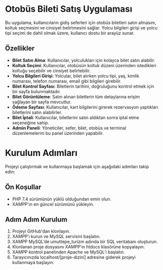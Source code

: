 # Otobüs Bileti Satış Uygulaması

Bu uygulama, kullanıcıların gidiş seferleri için otobüs biletleri satın almasını, koltuk seçmesini ve cinsiyet belirtmesini sağlar. Yolcu bilgileri girişi ve yolcu tipi seçimi de dahil olmak üzere, kullanıcı dostu bir arayüz sunar.

## Özellikler

- **Bilet Satın Alma**: Kullanıcılar, yolculukları için kolayca bilet satın alabilir.
- **Koltuk Seçimi**: Kullanıcılar, otobüsün koltuk düzeni üzerinden istedikleri koltuğu seçebilir ve cinsiyet belirtebilir.
- **Yolcu Bilgileri Girişi**: Yolcular, bilet alırken yolcu tipi, yaş, kimlik numarası, telefon numarası, email gibi bilgileri girebilir.
- **Bilet Kontrol Sayfası**: Biletlerin tarihini, doğruluğunu kontrol etmek için bir sayfa bulunmaktadır.
- **Bilet Görüntüleme**: Satın alınan biletlerin tüm detaylarına erişim sağlayan bir sayfa mevcuttur.
- **Ödeme Sayfası**: Kullanıcılar, kart bilgilerini girerek rezervasyon yaptıkları biletlerini satın alabilirler.
- **Bilet İptali**: Kullanıcılar, biletlerini satın aldıktan sonra iptal etme seçeneğine sahip.
- **Admin Paneli**: Yöneticiler, sefer, bilet, otobüs ve terminal düzenlemelerini bu panel üzerinden yapabilir.

# Kurulum Adımları

Projeyi çalıştırmak ve kullanmaya başlamak için aşağıdaki adımları takip edin:

## Ön Koşullar

- PHP 7.4 sürümünün yüklü olduğundan emin olun.
- XAMPP'ın en güncel sürümünü yükleyin.

## Adım Adım Kurulum

1. Projeyi GitHub'dan klonlayın.
2. XAMPP’ı kurun ve MySQL servisini başlatın.
3. XAMPP MySQL’de umuttepe_turizm adında bir SQL veritabanı oluşturun.
4. Klonlanan proje dosyasını XAMPP’ın htdocs klasörüne kopyalayın.
5. XAMPP kontrol panelinden Apache ve MySQL’i başlatın.
6. Tarayıcınızda localhost/[proje-dizini] adresine giderek projeyi kullanmaya başlayın.

